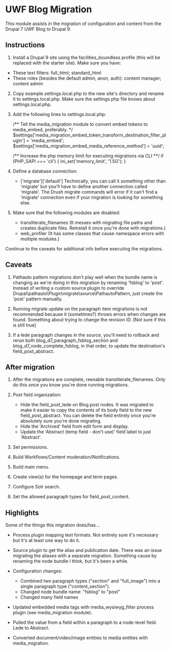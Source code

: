 UWF Blog Migration
==================

This module assists in the migration of configuration and content from the
Drupal 7 UWF Blog to Drupal 9.

Instructions
------------

1) Install a Drupal 9 site using the facilities_boundless profile (this will be replaced with the starter site). Make sure you have:
  - These text filters: full_html; standard_html
  - These roles (besides the default admin, anon, auth): content manager; content admin

2) Copy example.settings.local.php to the new site's directory and rename it to
   settings.local.php. Make sure the settings.php file knows about
   settings.local.php.

3) Add the following lines to settings.local.php:

    /** Tell the media_migration module to convert embed tokens to media_embed, preferably. */
    $settings['media_migration_embed_token_transform_destination_filter_plugin'] =
    'media_embed';
    $settings['media_migration_embed_media_reference_method'] = 'uuid';

    /** Increase the php memory limit for executing migrations via CLI **/
    if (PHP_SAPI === 'cli') {
      ini_set('memory_limit', '1.5G');
    }

4) Define a database connection:
   - ['migrate']['default']
  Technically, you can call it something other than 'migrate' but you'll have to define another connection called 'migrate'. The Drush migrate commands will error if it can't find a 'migrate' connection even if your migration is looking for something else.

5) Make sure that the following modules are disabled:
   - transliterate_filenames (It messes with migrating file paths and creates duplicate files. Reinstall it once you're done with migrations.)
   - web_profiler (It has some classes that cause namespace errors with multiple modules.)

Continue to the caveats for additional info before executing the migrations.


Caveats
-------

1) Pathauto pattern migrations don't play well when the bundle name is changing
   as we're doing in this migration by renaming 'fsblog' to 'post'. Instead of
   writing a custom source plugin to override
   Drupal\pathauto\Plugin\migrate\source\PathautoPattern, just create the 'post'
   pattern manually.

2) Running migrate update on the paragraph item migrations is not recommended
   because it (sometimes?) throws errors when changes are found. Something
   about trying to change the revision ID. [Not sure if this is still true]

3) If a lede paragraph changes in the source, you'll need to rollback and rerun
   both blog_d7_paragraph_fsblog_section and blog_d7_node_complete_fsblog, in
   that order, to update the destination's field_post_abstract.


After migration
---------------

1) After the migrations are complete, reenable transliterate_filenames. Only do this once you know you're done running migrations.

2) Post field organization:
   - Hide the field_post_lede on Blog post nodes. It was migrated to make it
     easier to copy the contents of its body field to the new field_post_abstract.
     You can delete the field entirely once you're absolutely sure you're done
     migrating.
   - Hide the 'Archived' field from edit form and display.
   - Update the 'Abstract (temp field - don't use)' field label to just
     'Abstract'.

3) Set permissions.

4) Build Workflows/Content moderation/Notifications.

5) Build main menu.

6) Create view(s) for the homepage and term pages.

7) Configure Solr search.

8) Set the allowed paragraph types for field_post_content.


Highlights
----------

Some of the things this migration does/has...

* Process plugin mapping text formats. Not entirely sure it's necessary but it's at least one way to do it.

* Source plugin to get the alias and publication date. There was an issue migrating the aliases with a separate migration. Something cause by renaming the node bundle I think, but it's been a while.

* Configuration changes:
  - Combined two paragraph types ("section" and "full_image") into a single paragraph type ("content_section").
  - Changed node bundle name: "fsblog" to "post"
  - Changed many field names

* Updated embedded media tags with media_wysiwyg_filter process plugin (see media_migration module).

* Pulled the value from a field within a paragraph to a node-level field. Lede to Abstract.

* Converted document/video/image entities to media entities with media_migration.
